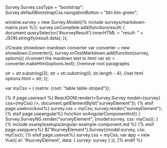 Survey.Survey.cssType = "bootstrap";
Survey.defaultBootstrapCss.navigationButton = "btn btn-green";

window.survey = new Survey.Model({% include surveys/markdown-matrix.json %});
survey.onComplete.add(function(result) {
	document.querySelector('#surveyResult').innerHTML = "result: " + JSON.stringify(result.data);
});

//Create showdown mardown converter
var converter = new showdown.Converter();
survey.onTextMarkdown.add(function(survey, options){
    //convert the mardown text to html
    var str = converter.makeHtml(options.text);
    //remove root paragraphs <p></p>
    str = str.substring(3);
    str = str.substring(0, str.length - 4);
    //set html
    options.html = str;
});

var myCss = { matrix: {root: "table table-striped"}};

{% if page.usereact %}
ReactDOM.render(<Survey.Survey model={survey} css={myCss} />, document.getElementById("surveyElement"));
{% elsif page.useknockout%}
survey.css = myCss;
survey.render("surveyElement");
{% elsif page.useangular%}
function onAngularComponentInit() {
    Survey.SurveyNG.render("surveyElement", {model:survey, css: myCss});
}
{% include examplesetups/angular-example-component.md %}
{% elsif page.usejquery%}
$("#surveyElement").Survey({model:survey, css: myCss});
{% elsif page.usevue%}
survey.css = myCss;
var app = new Vue({
    el: '#surveyElement',
    data: {
        survey: survey
    }
});
{% endif %}